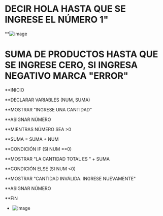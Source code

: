 # DECIR HOLA HASTA QUE SE INGRESE EL NÚMERO 1"

**![image](https://user-images.githubusercontent.com/99224635/165371659-737dd34c-79ff-44d1-900d-9cf87be4c1fc.png)



# SUMA DE PRODUCTOS HASTA QUE SE INGRESE CERO, SI INGRESA NEGATIVO MARCA "ERROR"

**INICIO

**DECLARAR VARIABLES (NUM, SUMA)

**MOSTRAR "INGRESE UNA CANTIDAD"

**ASIGNAR NÚMERO

**MIENTRAS NÚMERO SEA >0

**SUMA = SUMA + NUM

**CONDICIÓN IF (SI NUM ==0)

**MOSTRAR "LA CANTIDAD TOTAL ES " + SUMA

**CONDICIÓN ELSE (SI NUM <0)

**MOSTRAR "CANTIDAD INVÁLIDA. INGRESE NUEVAMENTE"

**ASIGNAR NÚMERO

**FIN


* ![image](https://user-images.githubusercontent.com/99224635/165429935-b1fdbddd-c45c-4a3d-83f3-121016dcfc56.png)




